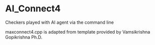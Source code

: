 # AI_Connect4
Checkers played with AI agent via the command line

maxconnect4.cpp is adapted from template provided by Vamsikrishna Gopikrishna Ph.D.
